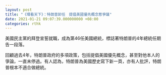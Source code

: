 ```yaml
---
layout: post
title: "《環看天下》：特朗普卸任　提倡美國優先概念惹爭議"
date: 2021-01-21 09:07:39.000000000 +08:00
categories: rthk
---
```


美國民主黨的拜登宣誓就職，成為第46任美國總統，標誌著特朗普的4年總統任期告一段落。

回顧過去4年，特朗普政府的多項政策，包括提倡美國優先概念，甚至對他本人的爭論，一直未停過。有人認為，特朗普為美國歷史寫下新一頁，亦有人批評，特朗普根本不適合做總統。
